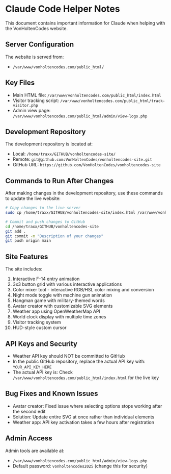 # Claude Code Helper Notes

This document contains important information for Claude when helping with the VonHoltenCodes website.

## Server Configuration

The website is served from:
- `/var/www/vonholtencodes.com/public_html/`

## Key Files

- Main HTML file: `/var/www/vonholtencodes.com/public_html/index.html`
- Visitor tracking script: `/var/www/vonholtencodes.com/public_html/track-visitor.php`
- Admin view page: `/var/www/vonholtencodes.com/public_html/admin/view-logs.php`

## Development Repository

The development repository is located at:
- Local: `/home/traxx/GITHUB/vonholtencodes-site/`
- Remote: `git@github.com:VonHoltenCodes/vonholtencodes-site.git`
- GitHub URL: `https://github.com/VonHoltenCodes/vonholtencodes-site`

## Commands to Run After Changes

After making changes in the development repository, use these commands to update the live website:

```bash
# Copy changes to the live server
sudo cp /home/traxx/GITHUB/vonholtencodes-site/index.html /var/www/vonholtencodes.com/public_html/

# Commit and push changes to GitHub
cd /home/traxx/GITHUB/vonholtencodes-site
git add .
git commit -m "Description of your changes"
git push origin main
```

## Site Features

The site includes:
1. Interactive F-14 entry animation
2. 3x3 button grid with various interactive applications
3. Color mixer tool - interactive RGB/HSL color mixing and conversion
4. Night mode toggle with machine gun animation
5. Hangman game with military-themed words
6. Avatar creator with customizable SVG elements
7. Weather app using OpenWeatherMap API
8. World clock display with multiple time zones
9. Visitor tracking system
10. HUD-style custom cursor

## API Keys and Security

- Weather API key should NOT be committed to GitHub
- In the public GitHub repository, replace the actual API key with: `YOUR_API_KEY_HERE`
- The actual API key is: Check `/var/www/vonholtencodes.com/public_html/index.html` for the live key

## Bug Fixes and Known Issues

- Avatar creator: Fixed issue where selecting options stops working after the second edit
- Solution: Update entire SVG at once rather than individual elements
- Weather app: API key activation takes a few hours after registration

## Admin Access

Admin tools are available at:
- `/var/www/vonholtencodes.com/public_html/admin/view-logs.php`
- Default password: `vonholtencodes2025` (change this for security)